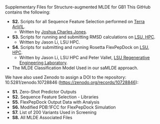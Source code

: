  Supplementary Files for Structure-augmented MLDE for GB1 
 This GitHub contains the following:
 * **S2.** Scripts for all Sequence Feature Selection performed on [Terra AnVIL](https://anvil.terra.bio).  
	* Written by [Joshua Charles Jones](https://github.com/fishnibble).
 * **S3.** Scripts for running and submitting RMSD calculations on [LSU, HPC](https://www.hpc.lsu.edu).  
	* Written by Jason Li, LSU HPC.
 * **S4.** Scripts for submitting and running Rosetta FlexPepDock on [LSU, HPC](https://www.hpc.lsu.edu).  
	* Written by Jason Li, LSU HPC and Peter Vallet, [LSU Regenerative Engineering Laboratory](https://sites.google.com/site/jangwookphilipjung/home).
 * The MLDE Classification Model Used in our saMLDE approach.
   
We have also used Zenodo to assign a DOI to the repository: 10.5281/zenodo.10728846 (https://zenodo.org/records/10728846):
* **S1.** Zero-Shot Predictor Outputs
* **S2.** Sequence Feature Selection - Libraries
* **S5.** FlexPepDock Output Data with Analysis
* **S6.** Modified PDB:1FCC for FlexPepDock Simulation
* **S7.** List of 200 Variants Used in Screening
* **S8.** All MLDE Associated Files
